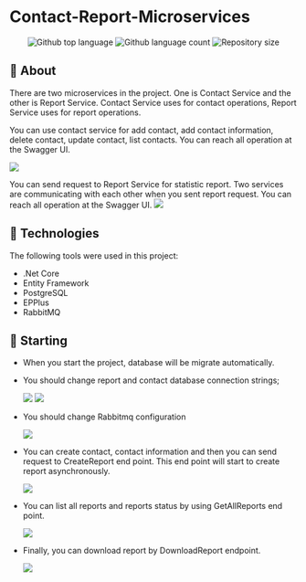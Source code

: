 # Contact-Report-Microservices

<p align="center">
  <img alt="Github top language" src="https://img.shields.io/github/languages/top/ndaaktan/Contact-Report-Microservices?color=56BEB8">

  <img alt="Github language count" src="https://img.shields.io/github/languages/count/ndaaktan/Contact-Report-Microservices?color=56BEB8">

  <img alt="Repository size" src="https://img.shields.io/github/repo-size/ndaaktan/Contact-Report-Microservices?color=56BEB8">
</p>

## :dart: About ##
<p align="left">There are two microservices in the project. One is Contact Service and the other is Report Service. Contact Service uses for contact operations, Report Service uses for report operations.
  </p>
  <p align="left">
You can use contact service for add contact, add contact information, delete contact, update contact, list contacts.
You can reach all operation at the Swagger UI.
  </p>

  <img src="https://user-images.githubusercontent.com/61392140/161567737-4d7ec289-a919-4233-a788-7201ba6faf8b.png"/>

  <p align="left">
You can send request to Report Service for statistic report. Two services are communicating with each other when you sent report request.
You can reach all operation at the Swagger UI.
  <img src="https://user-images.githubusercontent.com/61392140/161568175-3d914f51-b9f8-415b-86ec-9aadcd3ad1ff.png"/>

  </p>

## :rocket: Technologies ##

The following tools were used in this project:

 * .Net Core
 * Entity Framework
 * PostgreSQL 
 * EPPlus
 * RabbitMQ

## :checkered_flag: Starting ##
* When you start the project, database will be migrate automatically.
* You should change report and contact database connection strings;

  <img src="https://user-images.githubusercontent.com/61392140/161592935-b1295a73-baae-4a6d-a84b-7194dcbca6f0.png"/>
  <img src="https://user-images.githubusercontent.com/61392140/161593113-ce2da816-95c8-41de-a833-6c6c2efe4892.png"/>
* You should change Rabbitmq configuration
 
  <img src="https://user-images.githubusercontent.com/61392140/161593570-bd81a26c-0280-4aac-8d16-1c42b311a26e.png"/>
* You can create contact, contact information and then you can send request to CreateReport end point. This end point will start to create report asynchronously.

  <img src="https://user-images.githubusercontent.com/61392140/161594139-054889f7-5593-42b0-a03f-7e85b2515c98.png"/>
* You can list all reports and reports status by using GetAllReports end point.

  <img src="https://user-images.githubusercontent.com/61392140/161594534-fbb54f6e-9639-4d61-9802-838e4a1e986e.png"/>
* Finally, you can download report by DownloadReport endpoint.

  <img src="https://user-images.githubusercontent.com/61392140/161594798-c68f20f9-4972-4ac5-a884-c9075b7ec094.png"/>











